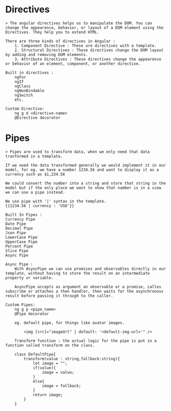 # Directives

    > The angular directives helps us to manipulate the DOM. You can change the appearence, behavior, or layout of a DOM element using the Directives. They help you to extend HTML.

    There are three kinds of directives in Angular :
        1. Component Directive : These are directives with a template.
        2. Structural Directives : These directives change the DOM layout by adding and removing DOM elements.
        3. Attribute Directives : These directives change the appearence or behavior of an element, component, or another directive.

    Built in directives :
        ngFor
        ngIf
        ngClass
        ngNonBindable
        ngSwitch
        etc.

    Custom Directive:
        ng g d <directive-name>
        @Directive decorator

# Pipes

    > Pipes are used to transform data, when we only need that data tranformed in a template.

    If we need the data transformed generally we would implement it in our model, for eg. we have a number 1234.56 and want to display it as a currency such as $1,234.56

    We could convert the number into a string and store that string in the model but if the only place we want to show that number is in a view we can use a pipe instead.

    We use pipe with '|' syntax in the template.
    {{1234.56 | currency : 'USD'}}

    Built In Pipes :
    Currency Pipe
    Date Pipe
    Decimal Pipe
    Json Pipe
    LowerCase Pipe
    UpperCase Pipe
    Percent Pipe
    Slice Pipe
    Async Pipe

    Async Pipe :
        With AsyncPipe we can use promises and observables directly in our template, without having to store the result on an intermediate property or variable.

        AsyncPipe accepts as argument an observable or a promise, calles subscribe or attaches a then handler, then waits for the asynchronous result before passing it through to the caller.

    Custom Pipes:
        ng g p <pipe_name>
        @Pipe decorator

        eg. default pipe, for things like avatar images.

            <img [src]="imageUrl" | default: '<default-img-url>'" />

        Transform function : the actual logic for the pipe is put in a function called transform on the class.

        class DefaultPipe{
            transform(value : string,fallback:string){
                let image = "";
                if(value){
                    image = value;
                }
                else{
                    image = fallback;
                }
                return image;
            }
        }

    

